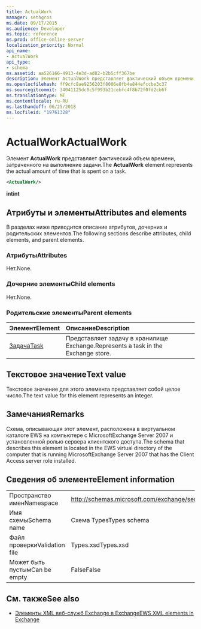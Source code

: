 ```yaml
---
title: ActualWork
manager: sethgros
ms.date: 09/17/2015
ms.audience: Developer
ms.topic: reference
ms.prod: office-online-server
localization_priority: Normal
api_name:
- ActualWork
api_type:
- schema
ms.assetid: aa526166-4913-4e3d-ad82-b2b5cff367be
description: Элемент ActualWork представляет фактический объем времени, затраченного на выполнение задачи.
ms.openlocfilehash: ff9cfc8ae9256203f8006e8fb4e844efccbe3c37
ms.sourcegitcommit: 34041125dc8c5f993b21cebfc4f8b72f0fd2cb6f
ms.translationtype: MT
ms.contentlocale: ru-RU
ms.lasthandoff: 06/25/2018
ms.locfileid: "19761328"
---
```

# <a name="actualwork"></a><span data-ttu-id="8d3af-103">ActualWork</span><span class="sxs-lookup"><span data-stu-id="8d3af-103">ActualWork</span></span>

<span data-ttu-id="8d3af-104">Элемент **ActualWork** представляет фактический объем времени, затраченного на выполнение задачи.</span><span class="sxs-lookup"><span data-stu-id="8d3af-104">The **ActualWork** element represents the actual amount of time that is spent on a task.</span></span> 
  
```xml
<ActualWork/>
```

 <span data-ttu-id="8d3af-105">**int**</span><span class="sxs-lookup"><span data-stu-id="8d3af-105">**int**</span></span>
## <a name="attributes-and-elements"></a><span data-ttu-id="8d3af-106">Атрибуты и элементы</span><span class="sxs-lookup"><span data-stu-id="8d3af-106">Attributes and elements</span></span>

<span data-ttu-id="8d3af-107">В разделах ниже приводится описание атрибутов, дочерних и родительских элементов.</span><span class="sxs-lookup"><span data-stu-id="8d3af-107">The following sections describe attributes, child elements, and parent elements.</span></span>
  
### <a name="attributes"></a><span data-ttu-id="8d3af-108">Атрибуты</span><span class="sxs-lookup"><span data-stu-id="8d3af-108">Attributes</span></span>

<span data-ttu-id="8d3af-109">Нет.</span><span class="sxs-lookup"><span data-stu-id="8d3af-109">None.</span></span>
  
### <a name="child-elements"></a><span data-ttu-id="8d3af-110">Дочерние элементы</span><span class="sxs-lookup"><span data-stu-id="8d3af-110">Child elements</span></span>

<span data-ttu-id="8d3af-111">Нет.</span><span class="sxs-lookup"><span data-stu-id="8d3af-111">None.</span></span>
  
### <a name="parent-elements"></a><span data-ttu-id="8d3af-112">Родительские элементы</span><span class="sxs-lookup"><span data-stu-id="8d3af-112">Parent elements</span></span>

|<span data-ttu-id="8d3af-113">**Элемент**</span><span class="sxs-lookup"><span data-stu-id="8d3af-113">**Element**</span></span>|<span data-ttu-id="8d3af-114">**Описание**</span><span class="sxs-lookup"><span data-stu-id="8d3af-114">**Description**</span></span>|
|:-----|:-----|
|[<span data-ttu-id="8d3af-115">Задача</span><span class="sxs-lookup"><span data-stu-id="8d3af-115">Task</span></span>](task.md) <br/> |<span data-ttu-id="8d3af-116">Представляет задачу в хранилище Exchange.</span><span class="sxs-lookup"><span data-stu-id="8d3af-116">Represents a task in the Exchange store.</span></span>  <br/> |
   
## <a name="text-value"></a><span data-ttu-id="8d3af-117">Текстовое значение</span><span class="sxs-lookup"><span data-stu-id="8d3af-117">Text value</span></span>

<span data-ttu-id="8d3af-118">Текстовое значение для этого элемента представляет собой целое число.</span><span class="sxs-lookup"><span data-stu-id="8d3af-118">The text value for this element represents an integer.</span></span>
  
## <a name="remarks"></a><span data-ttu-id="8d3af-119">Замечания</span><span class="sxs-lookup"><span data-stu-id="8d3af-119">Remarks</span></span>

<span data-ttu-id="8d3af-120">Схема, описывающая этот элемент, расположена в виртуальном каталоге EWS на компьютере с MicrosoftExchange Server 2007 и установленной ролью сервера клиентского доступа.</span><span class="sxs-lookup"><span data-stu-id="8d3af-120">The schema that describes this element is located in the EWS virtual directory of the computer that is running MicrosoftExchange Server 2007 that has the Client Access server role installed.</span></span>
  
## <a name="element-information"></a><span data-ttu-id="8d3af-121">Сведения об элементе</span><span class="sxs-lookup"><span data-stu-id="8d3af-121">Element information</span></span>

|||
|:-----|:-----|
|<span data-ttu-id="8d3af-122">Пространство имен</span><span class="sxs-lookup"><span data-stu-id="8d3af-122">Namespace</span></span>  <br/> |http://schemas.microsoft.com/exchange/services/2006/types  <br/> |
|<span data-ttu-id="8d3af-123">Имя схемы</span><span class="sxs-lookup"><span data-stu-id="8d3af-123">Schema name</span></span>  <br/> |<span data-ttu-id="8d3af-124">Схема Types</span><span class="sxs-lookup"><span data-stu-id="8d3af-124">Types schema</span></span>  <br/> |
|<span data-ttu-id="8d3af-125">Файл проверки</span><span class="sxs-lookup"><span data-stu-id="8d3af-125">Validation file</span></span>  <br/> |<span data-ttu-id="8d3af-126">Types.xsd</span><span class="sxs-lookup"><span data-stu-id="8d3af-126">Types.xsd</span></span>  <br/> |
|<span data-ttu-id="8d3af-127">Может быть пустым</span><span class="sxs-lookup"><span data-stu-id="8d3af-127">Can be empty</span></span>  <br/> |<span data-ttu-id="8d3af-128">False</span><span class="sxs-lookup"><span data-stu-id="8d3af-128">False</span></span>  <br/> |
   
## <a name="see-also"></a><span data-ttu-id="8d3af-129">См. также</span><span class="sxs-lookup"><span data-stu-id="8d3af-129">See also</span></span>

- [<span data-ttu-id="8d3af-130">Элементы XML веб-служб Exchange в Exchange</span><span class="sxs-lookup"><span data-stu-id="8d3af-130">EWS XML elements in Exchange</span></span>](ews-xml-elements-in-exchange.md)

